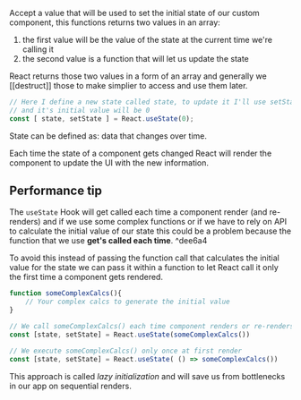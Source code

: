 Accept a value that will be used to set the initial state of our custom component, this functions returns two values in an array:
1. the first value will be the value of the state at the current time we're calling it
2. the second value is a function that will let us update the state

React returns those two values in a form of an array and generally we [[destruct]] those to make simplier to access and use them later.
```js
// Here I define a new state called state, to update it I'll use setState()
// and it's initial value will be 0
const [ state, setState ] = React.useState(0);
```
State can be defined as: data that changes over time.

Each time the state of a component gets changed React will render the component to update the UI with the new information.

## Performance tip
The `useState` Hook will get called each time a component render (and re-renders) and if we use some complex functions or if we have to rely on API to calculate the initial value of our state this could be a problem because the function that we use **get's called each time**. ^dee6a4

To avoid this instead of passing the function call that calculates the initial value for the state we can pass it within a function to let React call it only the first time a component gets rendered.

```js
function someComplexCalcs(){
	// Your complex calcs to generate the initial value
}

// We call someComplexCalcs() each time component renders or re-renders
const [state, setState] = React.useState(someComplexCalcs())

// We execute someComplexCalcs() only once at first render
const [state, setState] = React.useState( () => someComplexCalcs())
```
This approach is called *lazy initialization* and will save us from bottlenecks in our app on sequential renders.